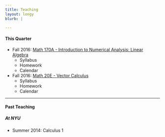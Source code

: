 ```yaml
---
title: Teaching
layout: longy
blurb: |

---
```


#### This Quarter

  - Fall 2016: [Math 170A - Introduction to Numerical Analysis: Linear Algebra][math170a]
    - Syllabus
    - Homework
    - Calendar
  - Fall 2016: [Math 20E - Vector Calculus][math20e]
    - Syllabus
    - Homework
    - Calendar
  
   [math20e]:http://thanghuynh.org/teaching/math20e_f16.html 
   [math170a]:http://thanghuynh.org/teaching/math170a_f16.html

-------

#### Past Teaching

##### At NYU

  - Summer 2014: Calculus 1
